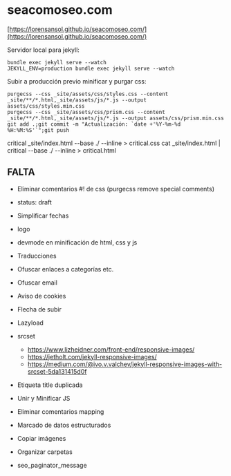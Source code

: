 # seacomoseo.com

[https://lorensansol.github.io/seacomoseo.com/](https://lorensansol.github.io/seacomoseo.com/)

Servidor local para jekyll:

```
bundle exec jekyll serve --watch
JEKYLL_ENV=production bundle exec jekyll serve --watch
```

Subir a producción previo minificar y purgar css:

```
purgecss --css _site/assets/css/styles.css --content _site/**/*.html,_site/assets/js/*.js --output assets/css/styles.min.css
purgecss --css _site/assets/css/prism.css --content _site/**/*.html,_site/assets/js/*.js --output assets/css/prism.min.css
git add .;git commit -m "Actualización: `date +'%Y-%m-%d %H:%M:%S'`";git push
```

critical _site/index.html --base ./ --inline > critical.css
cat _site/index.html | critical --base ./ --inline > critical.html

## FALTA

- Eliminar comentarios #! de css (purgecss remove special comments)
- status: draft
- Simplificar fechas
- logo
- devmode en minificación de html, css y js

- Traducciones
- Ofuscar enlaces a categorías etc.
- Ofuscar email

- Aviso de cookies
- Flecha de subir
- Lazyload
- srcset
  - https://www.lizheidner.com/front-end/responsive-images/
  - https://jetholt.com/jekyll-responsive-images/
  - https://medium.com/@ivo.v.valchev/jekyll-responsive-images-with-srcset-5da131415d0f

- Etiqueta title duplicada
- Unir y Minificar JS
- Eliminar comentarios mapping

- Marcado de datos estructurados

- Copiar imágenes
- Organizar carpetas

- seo_paginator_message